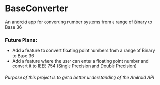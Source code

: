 # BaseConverter
 An android app for converting number systems from a range of Binary to Base 36<br/>
 
 ### Future Plans:
 - Add a feature to convert floating point numbers from a range of Binary to Base 36
 - Add a feature where the user can enter a floating point number and convert it to IEEE 754 (Single Precision and Double Precision)
 
 ###### Purpose of this project is to get a better understanding of the Android API
